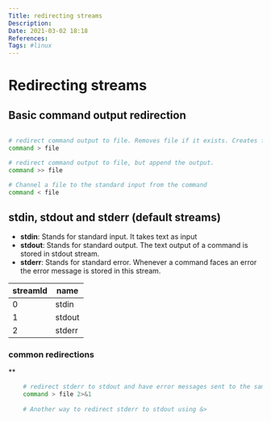```yaml
---
Title: redirecting streams
Description:
Date: 2021-03-02 18:18
References:
Tags: #linux
---
```


# Redirecting streams

## Basic command output redirection
```bash

# redirect command output to file. Removes file if it exists. Creates file if it does not exist. Either way, it starts from a clean empty file. 
command > file

# redirect command output to file, but append the output.
command >> file

# Channel a file to the standard input from the command
command < file
```

## stdin, stdout and stderr (default streams)

- **stdin**: Stands for standard input. It takes text as input
- **stdout**: Stands for standard output. The text output of a command is stored in stdout stream.
- **stderr**: Stands for standard error. Whenever a command faces an error the error message is stored in this stream. 


| streamId | name   |
| -------- | ------ |
| 0        | stdin  |
| 1        | stdout |
| 2        | stderr |


### common redirections

** 

```bash
	# redirect stderr to stdout and have error messages sent to the same file as standard output.
	command > file 2>&1
	
	# Another way to redirect stderr to stdout using &> 
```

